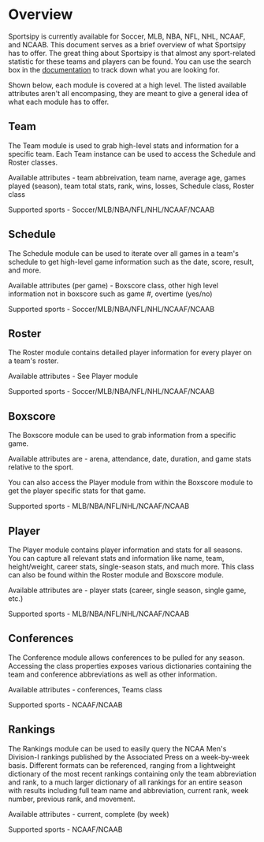 Overview
===========

Sportsipy is currently available for Soccer, MLB, NBA, NFL, NHL, NCAAF, and NCAAB. This document serves as a brief overview of what Sportsipy has to offer. The great thing about Sportsipy is that almost any sport-related statistic for these teams and players can be found. You can use the search box in the [documentation](http://sportsipy.readthedocs.io/en/latest) to track down what you are looking for.

Shown below, each module is covered at a high level. The listed available attributes aren't all encompasing, they are meant to give a general idea of what each module has to offer.

Team
--------

The Team module is used to grab high-level stats and information for a specific team. Each Team instance can be used to access the Schedule and Roster classes.

Available attributes - team abbreivation, team name, average age, games played (season), team total stats, rank, wins, losses, Schedule class, Roster class

Supported sports - Soccer/MLB/NBA/NFL/NHL/NCAAF/NCAAB

Schedule
--------

The Schedule module can be used to iterate over all games in a team's schedule to get high-level game information such as the date, score, result, and more.

Available attributes (per game) - Boxscore class, other high level information not in boxscore such as game #, overtime (yes/no)

Supported sports - Soccer/MLB/NBA/NFL/NHL/NCAAF/NCAAB

Roster
--------

The Roster module contains detailed player information for every player on a team's roster.

Available attributes - See Player module

Supported sports - Soccer/MLB/NBA/NFL/NHL/NCAAF/NCAAB

Boxscore
--------

The Boxscore module can be used to grab information from a specific game.

Available attributes are - arena, attendance, date, duration, and game stats relative to the sport.

You can also access the Player module from within the Boxscore module to get the player specific stats for that game.

Supported sports - MLB/NBA/NFL/NHL/NCAAF/NCAAB

Player
--------

The Player module contains player information and stats for all seasons. You can capture all relevant stats and information like name, team, height/weight, career stats, single-season stats, and much more. This class can also be found within the Roster module and Boxscore module.

Available attributes are - player stats (career, single season, single game, etc.)

Supported sports - MLB/NBA/NFL/NHL/NCAAF/NCAAB

Conferences
--------

The Conference module allows conferences to be pulled for any season. Accessing the class properties exposes various dictionaries containing the team and conference abbreviations as well as other information.

Available attributes - conferences, Teams class

Supported sports - NCAAF/NCAAB

Rankings
--------

The Rankings module can be used to easily query the NCAA Men's Division-I rankings published by the Associated Press on a week-by-week basis. Different formats can be referenced, ranging from a lightweight dictionary of the most recent rankings containing only the team abbreviation and rank, to a much larger dictionary of all rankings for an entire season with results including full team name and abbreviation, current rank, week number, previous rank, and movement.

Available attributes - current, complete (by week)

Supported sports - NCAAF/NCAAB
